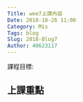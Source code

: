 ```yaml
---
Title: wee7上課內容
Date: 2018-10-26 11:00
Category: Mis
Tags: blog
Slug: 2018-Blog7
Author: 40623117
---
```


課程目標:
<!-- PELICAN_END_SUMMARY -->

上課重點
----


